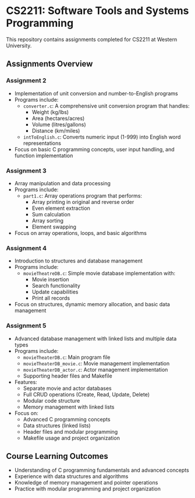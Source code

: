# CS2211: Software Tools and Systems Programming

This repository contains assignments completed for CS2211 at Western University.

## Assignments Overview

### Assignment 2
- Implementation of unit conversion and number-to-English programs
- Programs include:
  - `converter.c`: A comprehensive unit conversion program that handles:
    - Weight (kg/lbs)
    - Area (hectares/acres)
    - Volume (litres/gallons)
    - Distance (km/miles)
  - `intToEnglish.c`: Converts numeric input (1-999) into English word representations
- Focus on basic C programming concepts, user input handling, and function implementation

### Assignment 3
- Array manipulation and data processing
- Programs include:
  - `part1.c`: Array operations program that performs:
    - Array printing in original and reverse order
    - Even element extraction
    - Sum calculation
    - Array sorting
    - Element swapping
- Focus on array operations, loops, and basic algorithms

### Assignment 4
- Introduction to structures and database management
- Programs include:
  - `movieTheatreDB.c`: Simple movie database implementation with:
    - Movie insertion
    - Search functionality
    - Update capabilities
    - Print all records
- Focus on structures, dynamic memory allocation, and basic data management

### Assignment 5
- Advanced database management with linked lists and multiple data types
- Programs include:
  - `movieTheaterDB.c`: Main program file
  - `movieTheaterDB_movie.c`: Movie management implementation
  - `movieTheaterDB_actor.c`: Actor management implementation
  - Supporting header files and Makefile
- Features:
  - Separate movie and actor databases
  - Full CRUD operations (Create, Read, Update, Delete)
  - Modular code structure
  - Memory management with linked lists
- Focus on:
  - Advanced C programming concepts
  - Data structures (linked lists)
  - Header files and modular programming
  - Makefile usage and project organization

## Course Learning Outcomes
- Understanding of C programming fundamentals and advanced concepts
- Experience with data structures and algorithms
- Knowledge of memory management and pointer operations
- Practice with modular programming and project organization
